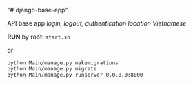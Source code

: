 "# django-base-app" 

API base app
_login, logout, authentication_
_location Vietnamese_

**RUN**
by root:
    `start.sh`

or

    python Main/manage.py makemigrations
    python Main/manage.py migrate
    python Main/manage.py runserver 0.0.0.0:8000
